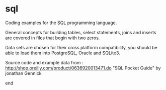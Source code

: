 # sql
Coding examples for the SQL programming language.

General concepts for building tables, select statements, joins and inserts are covered in files that begin with two zeros.

Data sets are chosen for their cross platform compatibility, you should be able to load them into PostgreSQL, Oracle and SQLite3.

Source code and example data from :   http://shop.oreilly.com/product/0636920013471.do
"SQL Pocket Guide" by jonathan Gennick

end
